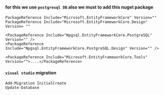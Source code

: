 #### for this we use `postgresql DB` also we must to add this nuget package
    PackageReference Include="Microsoft.EntityFrameworkCore" Version=""
    PackageReference Include="Microsoft.EntityFrameworkCore.Design" Version= ""
```
<PackageReference Include="Npgsql.EntityFrameworkCore.PostgreSQL" Version="" />
<PackageReference Include="Npgsql.EntityFrameworkCore.PostgreSQL.Design" Version="" />

<PackageReference Include="Microsoft.EntityFrameworkCore.Tools" Version="">....</PackageReference>
```
#### `visual studio` migration
```
Add-Migration InitialCreate
Update-Database
```
